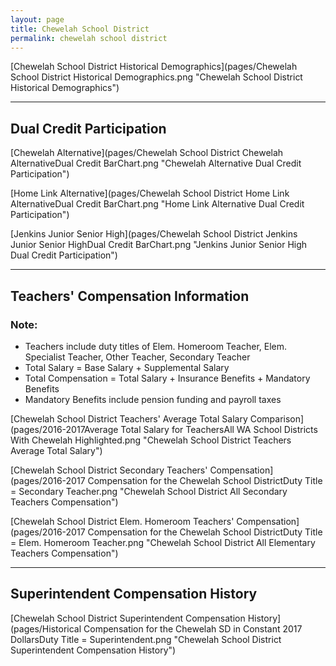 ```yaml
---
layout: page
title: Chewelah School District
permalink: chewelah school district
---
```



[Chewelah School District Historical Demographics](pages/Chewelah School District Historical Demographics.png "Chewelah School District Historical Demographics")

___

## Dual Credit Participation

[Chewelah Alternative](pages/Chewelah School District Chewelah AlternativeDual Credit BarChart.png "Chewelah Alternative Dual Credit Participation")

[Home Link Alternative](pages/Chewelah School District Home Link AlternativeDual Credit BarChart.png "Home Link Alternative Dual Credit Participation")

[Jenkins Junior Senior High](pages/Chewelah School District Jenkins Junior Senior HighDual Credit BarChart.png "Jenkins Junior Senior High Dual Credit Participation")


___

## Teachers' Compensation Information
### Note:
- Teachers include duty titles of Elem. Homeroom Teacher, Elem. Specialist Teacher, Other Teacher, Secondary Teacher
- Total Salary = Base Salary + Supplemental Salary
- Total Compensation = Total Salary + Insurance Benefits + Mandatory Benefits
- Mandatory Benefits include pension funding and payroll taxes

[Chewelah School District Teachers' Average Total Salary Comparison](pages/2016-2017Average Total Salary for TeachersAll WA School Districts With Chewelah Highlighted.png "Chewelah School District Teachers Average Total Salary")

[Chewelah School District Secondary Teachers' Compensation](pages/2016-2017 Compensation for the Chewelah School DistrictDuty Title = Secondary Teacher.png "Chewelah School District All Secondary Teachers Compensation")

[Chewelah School District Elem. Homeroom Teachers' Compensation](pages/2016-2017 Compensation for the Chewelah School DistrictDuty Title = Elem. Homeroom Teacher.png "Chewelah School District All Elementary Teachers Compensation")


___

## Superintendent Compensation History

[Chewelah School District Superintendent Compensation History](pages/Historical Compensation for the Chewelah SD in Constant 2017 DollarsDuty Title = Superintendent.png "Chewelah School District Superintendent Compensation History")

